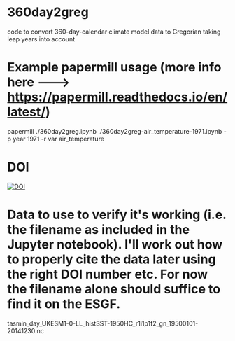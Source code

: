 # 360day2greg
code to convert 360-day-calendar climate model data to Gregorian taking leap years into account

# Example papermill usage (more info here ---> https://papermill.readthedocs.io/en/latest/)
papermill ./360day2greg.ipynb ./360day2greg-air_temperature-1971.ipynb -p year 1971 -r var air_temperature

# DOI
[![DOI](https://zenodo.org/badge/541836316.svg)](https://zenodo.org/badge/latestdoi/541836316)


# Data to use to verify it's working (i.e. the filename as included in the Jupyter notebook). I'll work out how to properly cite the data later using the right DOI number etc. For now the filename alone should suffice to find it on the ESGF.

tasmin_day_UKESM1-0-LL_histSST-1950HC_r1i1p1f2_gn_19500101-20141230.nc

